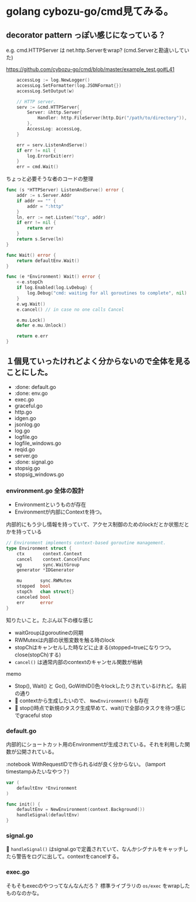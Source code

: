 # golang cybozu-go/cmd見てみる。

## decorator pattern っぽい感じになっている？

e.g. cmd.HTTPServer は net.http.Serverをwrap?
(cmd.Serverと勘違いしていた)

https://github.com/cybozu-go/cmd/blob/master/example_test.go#L41

```go
	accessLog := log.NewLogger()
	accessLog.SetFormatter(log.JSONFormat{})
	accessLog.SetOutput(w)

	// HTTP server.
	serv := &cmd.HTTPServer{
		Server: &http.Server{
			Handler: http.FileServer(http.Dir("/path/to/directory")),
		},
		AccessLog: accessLog,
	}

	err = serv.ListenAndServe()
	if err != nil {
		log.ErrorExit(err)
	}
	err = cmd.Wait()
```

ちょっと必要そうな者のコードの整理

```go
func (s *HTTPServer) ListenAndServe() error {
	addr := s.Server.Addr
	if addr == "" {
		addr = ":http"
	}
	ln, err := net.Listen("tcp", addr)
	if err != nil {
		return err
	}
	return s.Serve(ln)
}

func Wait() error {
	return defaultEnv.Wait()
}

func (e *Environment) Wait() error {
	<-e.stopCh
	if log.Enabled(log.LvDebug) {
		log.Debug("cmd: waiting for all goroutines to complete", nil)
	}
	e.wg.Wait()
	e.cancel() // in case no one calls Cancel

	e.mu.Lock()
	defer e.mu.Unlock()

	return e.err
}
```

## １個見ていったけれどよく分からないので全体を見ることにした。

- :done: default.go
- :done: env.go
- exec.go
- graceful.go
- http.go
- idgen.go
- jsonlog.go
- log.go
- logfile.go
- logfile_windows.go
- reqid.go
- server.go
- :done: signal.go
- stopsig.go
- stopsig_windows.go


### environment.go 全体の設計

- Environmentというものが存在
- Environmentが内部にContextを持つ。

内部的にもう少し情報を持っていて、アクセス制御のためのlockだとか状態だとかを持っている

```go
// Environment implements context-based goroutine management.
type Environment struct {
	ctx       context.Context
	cancel    context.CancelFunc
	wg        sync.WaitGroup
	generator *IDGenerator

	mu       sync.RWMutex
	stopped  bool
	stopCh   chan struct{}
	canceled bool
	err      error
}
```

知りたいこと。たぶん以下の様な感じ

- waitGroupはgoroutineの同期
- RWMutexは内部の状態変数を触る時のlock
- stopChはキャンセルした時などに止まる(stopped=trueになりつつ。close(stopCh)する)
- `cancel()` は通常内部のcontextのキャンセル関数が格納

memo

- Stop(), Wait() と Go(), GoWithID()色々lockしたりされているけれど。名前の通り
- :notebook: contextから生成したいので、 `NewEnvironment()` も存在
- :notebook: stop()時点で新規のタスク生成早めて、wait()で全部のタスクを待つ感じでgraceful stop

### default.go

内部的にショートカット用のEnvironmentが生成されている。それを利用した関数が公開されている。

:notebook WithRequestIDで作られるidが良く分からない。 (lamport timestampみたいなやつ？)

```go
var (
	defaultEnv *Environment
)

func init() {
	defaultEnv = NewEnvironment(context.Background())
	handleSignal(defaultEnv)
}
```

### signal.go

:notebook: `handleSignal()` はsignal.goで定義されていて、なんかシグナルをキャッチしたら警告をログに出して。contextをcancelする。

### exec.go

そもそもexecのやつってなんなんだろ？ 標準ライブラリの `os/exec` をwrapしたものなのかな。

